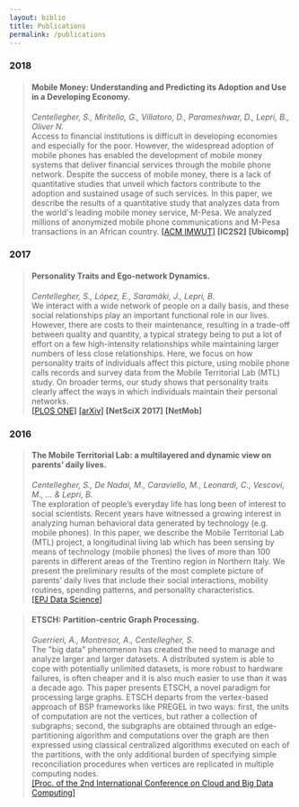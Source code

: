 ```yaml
---
layout: biblio
title: Publications
permalink: /publications
---
```


### 2018

>#### __Mobile Money: Understanding and Predicting its Adoption and Use in a Developing Economy.__
>*Centellegher, S., Miritello, G., Villatoro, D., Parameshwar, D., Lepri, B., Oliver N.*  
Access to financial institutions is difficult in developing economies and especially for the poor. However, the widespread adoption of mobile phones has enabled the development of mobile money systems that deliver financial services through the mobile phone network. Despite the success of mobile money, there is a lack of quantitative studies that unveil which factors contribute to the adoption and sustained usage of such services. In this paper, we describe the results of a quantitative study that analyzes data from the world's leading mobile money service, M-Pesa. We analyzed millions of anonymized mobile phone communications and M-Pesa transactions in an African country.
[[ACM IMWUT]][imwut-mobile] **[IC2S2]** **[Ubicomp]**


### 2017

>#### __Personality Traits and Ego-network Dynamics.__
>*Centellegher, S., López, E., Saramäki, J., Lepri, B.*  
We interact with a wide network of people on a daily basis, and these social relationships play an important functional role in our lives. However, there are costs to their maintenance, resulting in a trade-off between quality and quantity, a typical strategy being to put a lot of effort on a few high-intensity relationships while maintaining larger numbers of less close relationships.  Here, we focus on how personality traits of individuals affect this picture, using mobile phone calls records and survey data from the Mobile Territorial Lab (MTL) study. On broader terms, our study shows that personality traits clearly affect the ways in which individuals maintain their personal networks.  
[[PLOS ONE]][plos-pers] [[arXiv]][arxiv-pers] **[NetSciX 2017]** **[NetMob]**

### 2016

>#### __The Mobile Territorial Lab: a multilayered and dynamic view on parents’ daily lives.__
>*Centellegher, S., De Nadai, M., Caraviello, M., Leonardi, C., Vescovi, M., ... & Lepri, B.*  
>The exploration of people’s everyday life has long been of interest to social scientists. Recent years have witnessed a growing interest in analyzing human behavioral data generated by technology (e.g. mobile phones).
In this paper, we describe the Mobile Territorial Lab (MTL) project, a longitudinal living lab which has been sensing by means of technology (mobile phones) the lives of more than 100 parents in different areas of the Trentino region in Northern Italy. We present the preliminary results of the most complete picture of parents’ daily lives that include their social interactions, mobility routines, spending patterns, and personality characteristics.  
[[EPJ Data Science]][epj-mtl]


>#### __ETSCH: Partition-centric Graph Processing.__
>*Guerrieri, A., Montresor, A., Centellegher, S.*  
>The "big data" phenomenon has created the need to manage and analyze larger and larger datasets. A distributed system is able to cope with potentially unlimited datasets, is more robust to hardware failures, is often cheaper and it is also much easier to use than it was a decade ago.
This paper presents ETSCH, a novel paradigm for processing large graphs. ETSCH departs from the vertex-based approach of BSP frameworks like PREGEL in two ways: first, the units of computation are not the vertices, but rather a collection of subgraphs; second, the subgraphs are obtained through an edge-partitioning algorithm and computations over the graph are then expressed using classical centralized algorithms executed on each of the partitions, with the only additional burden of specifying simple reconciliation procedures when vertices are replicated in multiple computing nodes.  
[[Proc. of the 2nd International Conference on Cloud and Big Data Computing]][cbdcom-etsch]

[imwut-mobile]: https://scentellegher.github.io/assets/docs/centellegher2018mobile.pdf
[plos-pers]: http://journals.plos.org/plosone/article?id=10.1371/journal.pone.0173110
[arxiv-pers]: https://arxiv.org/abs/1702.06458
[epj-mtl]: http://epjdatascience.springeropen.com/articles/10.1140/epjds/s13688-016-0064-6
[cbdcom-etsch]: http://disi.unitn.it/~montreso/pubs/papers/cbdcom16.pdf